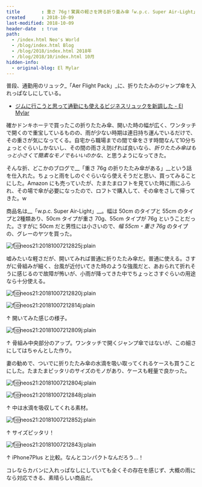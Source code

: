 ```yaml
---
title        : 重さ 76g！驚異の軽さを誇る折り畳み傘「w.p.c. Super Air-Light」を買った
created      : 2018-10-09
last-modified: 2018-10-09
header-date  : true
path:
  - /index.html Neo's World
  - /blog/index.html Blog
  - /blog/2018/index.html 2018年
  - /blog/2018/10/index.html 10月
hidden-info:
  - original-blog: El Mylar
---
```


普段、通勤用のリュック_「Aer Flight Pack」_に、折りたたみのジャンプ傘を入れっぱなしにしている。

- [ジムに行こうと思って通勤にも使えるビジネスリュックを新調した - El Mylar](http://neos21.hateblo.jp/entry/2018/04/26/113000)

確かドンキホーテで買ったこの折りたたみ傘、開いた時の幅が広く、ワンタッチで開くので重宝しているものの、雨が少ない時期は連日持ち運んでいるだけで、その重さが気になってくる。自宅から職場までの間で傘をさす時間なんて10分ちょっとぐらいしかないし、その間の雨さえ防げれば良いなら、_折りたたみ傘はもっと小さくて簡素なモノでもいいのかな_、と思うようになってきた。

そんな折、どこかのブログで__「重さ 76g の折りたたみ傘がある」__という話を仕入れた。ちょっと雨をしのぐぐらいなら使えそうだと思い、買ってみることにした。Amazon にも売っていたが、たまたまロフトを見ていた時に雨にふられ、その場で傘が必要になったので、ロフトで購入して、その傘をさして帰ってきた。w

商品名は__「w.p.c. Super Air-Light」__。幅は 50cm のタイプと 55cm のタイプと2種類あり、50cm タイプが重さ 70g、55cm タイプが 76g ということだった。さすがに 50cm だと男性には小さいので、_幅 55cm・重さ 76g_ のタイプの、グレーのヤツを買った。

![f:id:neos21:20181007212825j:plain](https://cdn-ak.f.st-hatena.com/images/fotolife/n/neos21/20181007/20181007212825.jpg "f:id:neos21:20181007212825j:plain")

嘘みたいな軽さだが、開いてみれば普通に折りたたみ傘だ。普通に使える。さすがに骨組みが細く、台風が近付いてきた時のような強風だと、あおられて折れそうに感じるので故障が怖いが、小雨が降ってきた中でちょっとさすぐらいの用途なら十分使える。

![f:id:neos21:20181007212820j:plain](https://cdn-ak.f.st-hatena.com/images/fotolife/n/neos21/20181007/20181007212820.jpg "f:id:neos21:20181007212820j:plain")

![f:id:neos21:20181007212814j:plain](https://cdn-ak.f.st-hatena.com/images/fotolife/n/neos21/20181007/20181007212814.jpg "f:id:neos21:20181007212814j:plain")

↑ 開いてみた感じの様子。

![f:id:neos21:20181007212809j:plain](https://cdn-ak.f.st-hatena.com/images/fotolife/n/neos21/20181007/20181007212809.jpg "f:id:neos21:20181007212809j:plain")

↑ 骨組み中央部分のアップ。ワンタッチで開くジャンプ傘ではないが、この細さにしてはちゃんとした作り。

妻の勧めで、ついでに折りたたみ傘の水滴を吸い取ってくれるケースも買うことにした。たまたまピッタリのサイズのモノがあり、ケースも軽量で良かった。

![f:id:neos21:20181007212804j:plain](https://cdn-ak.f.st-hatena.com/images/fotolife/n/neos21/20181007/20181007212804.jpg "f:id:neos21:20181007212804j:plain")

![f:id:neos21:20181007212848j:plain](https://cdn-ak.f.st-hatena.com/images/fotolife/n/neos21/20181007/20181007212848.jpg "f:id:neos21:20181007212848j:plain")

↑ 中は水滴を吸収してくれる素材。

![f:id:neos21:20181007212852j:plain](https://cdn-ak.f.st-hatena.com/images/fotolife/n/neos21/20181007/20181007212852.jpg "f:id:neos21:20181007212852j:plain")

↑ サイズピッタリ！

![f:id:neos21:20181007212843j:plain](https://cdn-ak.f.st-hatena.com/images/fotolife/n/neos21/20181007/20181007212843.jpg "f:id:neos21:20181007212843j:plain")

↑ iPhone7Plus と比較。なんとコンパクトなんだろう…！

コレならカバンに入れっぱなしにしていても全くその存在を感じず、大概の雨になら対応できる、素晴らしい商品だ。
